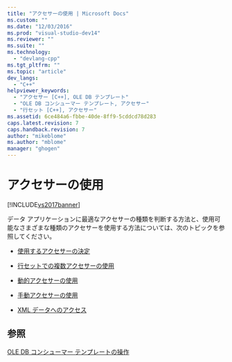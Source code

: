 ```yaml
---
title: "アクセサーの使用 | Microsoft Docs"
ms.custom: ""
ms.date: "12/03/2016"
ms.prod: "visual-studio-dev14"
ms.reviewer: ""
ms.suite: ""
ms.technology: 
  - "devlang-cpp"
ms.tgt_pltfrm: ""
ms.topic: "article"
dev_langs: 
  - "C++"
helpviewer_keywords: 
  - "アクセサー [C++], OLE DB テンプレート"
  - "OLE DB コンシューマー テンプレート, アクセサー"
  - "行セット [C++], アクセサー"
ms.assetid: 6ce484a6-fbbe-40de-8ff9-5cddcd78d283
caps.latest.revision: 7
caps.handback.revision: 7
author: "mikeblome"
ms.author: "mblome"
manager: "ghogen"
---
```

# アクセサーの使用
[!INCLUDE[vs2017banner](../../assembler/inline/includes/vs2017banner.md)]

データ アプリケーションに最適なアクセサーの種類を判断する方法と、使用可能なさまざまな種類のアクセサーを使用する方法については、次のトピックを参照してください。  
  
-   [使用するアクセサーの決定](../../data/oledb/determining-which-type-of-accessor-to-use.md)  
  
-   [行セットでの複数アクセサーの使用](../Topic/Using%20Multiple%20Accessors%20on%20a%20Rowset.md)  
  
-   [動的アクセサーの使用](../../data/oledb/using-dynamic-accessors.md)  
  
-   [手動アクセサーの使用](../Topic/Using%20Manual%20Accessors.md)  
  
-   [XML データへのアクセス](../../data/oledb/accessing-xml-data.md)  
  
## 参照  
 [OLE DB コンシューマー テンプレートの操作](../../data/oledb/working-with-ole-db-consumer-templates.md)